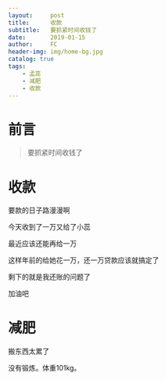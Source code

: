 ```yaml
---
layout:     post
title:      收款
subtitle:   要抓紧时间收钱了
date:       2019-01-15
author:     FC
header-img: img/home-bg.jpg
catalog: true
tags:
    - 孟蕊
    - 减肥
    - 收款
---
```



# 前言

>要抓紧时间收钱了


# 收款

要款的日子路漫漫啊

今天收到了一万又给了小蕊

最近应该还能再给一万

这样年前的给她花一万，还一万贷款应该就搞定了

剩下的就是我还账的问题了

加油吧

# 减肥

搬东西太累了

没有锻炼。体重101kg。


